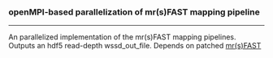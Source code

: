 ### openMPI-based parallelization of mr(s)FAST mapping pipeline
------------------------------------------

An parallelized implementation of the mr(s)FAST mapping pipelines. Outputs an hdf5 read-depth wssd_out_file. Depends on patched [mr(s)FAST](https://github.com/psudmant/mrsfast)
